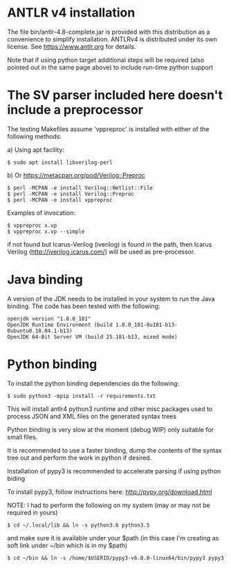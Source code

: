 

# ANTLR v4 installation

The file bin/antlr-4.8-complete.jar is provided with this distribution as a convenience to simplify installation. ANTLRv4 is distributed under its own license. See https://www.antlr.org for details.

Note that if using python target additional steps will be
required (also pointed out in the same page above) to include
run-time python support

# The SV parser included here doesn't include a preprocessor

The testing Makefiles assume 'vppreproc' is installed with either 
of the following methods:

a) Using apt facility:

    $ sudo apt install libverilog-perl

b) Or https://metacpan.org/pod/Verilog::Preproc

    $ perl -MCPAN -e install Verilog::Netlist::File
    $ perl -MCPAN -e install Verilog::Preproc
    $ perl -MCPAN -e install vppreproc

Examples of invocation:

    $ vppreproc x.vp
    $ vppreproc x.vp --simple

if not found but Icarus-Verilog (iverilog) is found in the path, then
Icarus Verilog (http://iverilog.icarus.com/) will be used as pre-processor.


# Java binding

A version of the JDK needs to be installed in your system to run
the Java binding. The code has been tested with the following:

    openjdk version "1.8.0_181"
    OpenJDK Runtime Environment (build 1.8.0_181-8u181-b13-0ubuntu0.18.04.1-b13)
    OpenJDK 64-Bit Server VM (build 25.181-b13, mixed mode)


# Python binding

To install the python binding dependencies do the following:


    $ sudo python3 -mpip install -r requirements.txt


This will install antlr4 python3 runtime and other misc packages
used to process JSON and XML files on the generated syntax trees

Python binding is very slow at the moment (debug WIP) only suitable for
small files.

It is recommended to use a faster binding, dump the contents of the 
syntax tree out and perform the work in python if desired.

Installation of pypy3 is recommended to accelerate parsing if using python biding

To install pypy3, follow instructions here: http://pypy.org/download.html

NOTE: I had to perform the following on my system (may or may not be required in yours)

    $ cd ~/.local/lib && ln -s python3.6 python3.5
    
and make sure it is available under your $path (in this case I'm creating as soft link under ~/bin which is in my $path)

    $ cd ~/bin && ln -s /home/$USERID/pypy3-v6.0.0-linux64/bin/pypy3 pypy3

